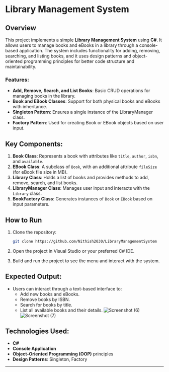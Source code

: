 
# Library Management System

## Overview

This project implements a simple **Library Management System** using **C#**. It allows users to manage books and eBooks in a library through a console-based application. The system includes functionality for adding, removing, searching, and listing books, and it uses design patterns and object-oriented programming principles for better code structure and maintainability.

### Features:
- **Add, Remove, Search, and List Books**: Basic CRUD operations for managing books in the library.
- **Book and EBook Classes**: Support for both physical books and eBooks with inheritance.
- **Singleton Pattern**: Ensures a single instance of the LibraryManager class.
- **Factory Pattern**: Used for creating Book or EBook objects based on user input.

## Key Components:
1. **Book Class**: Represents a book with attributes like `title`, `author`, `isbn`, and `available`.
2. **EBook Class**: A subclass of `Book`, with an additional attribute `fileSize` (for eBook file size in MB).
3. **Library Class**: Holds a list of books and provides methods to add, remove, search, and list books.
4. **LibraryManager Class**: Manages user input and interacts with the `Library` class.
5. **BookFactory Class**: Generates instances of `Book` or `EBook` based on input parameters.

## How to Run

1. Clone the repository:
   ```bash
   git clone https://github.com/Nithish2030/LibraryManagementSystem
   ```
   
2. Open the project in Visual Studio or your preferred C# IDE.

3. Build and run the project to see the menu and interact with the system.

## Expected Output:
- Users can interact through a text-based interface to:
  - Add new books and eBooks.
  - Remove books by ISBN.
  - Search for books by title.
  - List all available books and their details.
![Screenshot (6)](https://github.com/user-attachments/assets/dd71f23e-2896-44e3-8bc1-9c86ad61eb93)
![Screenshot (7)](https://github.com/user-attachments/assets/2975a867-5190-4709-bdac-c6b563b5479e)



  
## Technologies Used:
- **C#**
- **Console Application**
- **Object-Oriented Programming (OOP)** principles
- **Design Patterns**: Singleton, Factory

---
